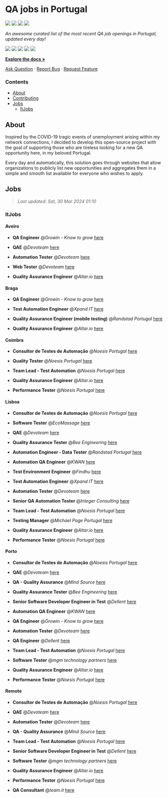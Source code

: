 QA jobs in Portugal
========================

![](https://img.shields.io/static/v1?label=%F0%9F%8C%9F&message=If%20Useful&color=BC4E99)
[![](https://img.shields.io/github/stars/sergiomartins8/qa-jobs-in-portugal)](https://github.com/sergiomartins8/qa-jobs-in-portugal/stargazers)
[![](https://img.shields.io/github/forks/sergiomartins8/qa-jobs-in-portugal)](https://github.com/sergiomartins8/qa-jobs-in-portugal/network/members)
[![](https://img.shields.io/badge/-sergiomartins8-blue?logo=Linkedin&logoColor=white)](https://www.linkedin.com/in/sergiomartins8/)

_An awesome curated list of the most recent QA job openings in Portugal, updated every day!_

[![](https://img.shields.io/github/v/release/sergiomartins8/qa-jobs-in-portugal)](https://github.com/sergiomartins8/qa-jobs-in-portugal/releases)
[![](https://github.com/sergiomartins8/qa-jobs-in-portugal/workflows/release/badge.svg)](https://github.com/sergiomartins8/qa-jobs-in-portugal/actions?query=workflow%3Arelease)
[![](https://img.shields.io/github/issues/sergiomartins8/qa-jobs-in-portugal)](https://github.com/sergiomartins8/qa-jobs-in-portugal/issues)
[![](https://img.shields.io/github/contributors/sergiomartins8/qa-jobs-in-portugal)](https://github.com/sergiomartins8/qa-jobs-in-portugal/graphs/contributors)
[![](https://img.shields.io/github/license/sergiomartins8/qa-jobs-in-portugal)](https://github.com/sergiomartins8/qa-jobs-in-portugal/blob/master/LICENSE)

**[Explore the docs »](https://github.com/sergiomartins8/qa-jobs-in-portugal/blob/master/docs/DOCUMENTATION.md)**

[Ask Question](https://github.com/sergiomartins8/qa-jobs-in-portugal/issues) 
·
[Report Bug](https://github.com/sergiomartins8/qa-jobs-in-portugal/issues)
·
[Request Feature](https://github.com/sergiomartins8/qa-jobs-in-portugal/issues)

### Contents
* [About](#about)
* [Contributing](https://github.com/sergiomartins8/qa-jobs-in-portugal/blob/master/docs/CONTRIBUTING.md)
* [Jobs](#jobs)
  * [ItJobs](#itjobs)

## About
Inspired by the COVID-19 tragic events of unemployment arising within my network connections, I decided to develop this open-source project with the goal of supporting those who are tireless looking for a new QA opportunity here, in my beloved Portugal.

Every day and automatically, this solution goes through websites that allow organizations to publicly list new opportunities and aggregates them in a simple and smooth list available for everyone who wishes to apply.

Jobs
---------

> _Last updated: Sat, 30 Mar 2024 01:10_

### ItJobs

#### Aveiro

- **QA Engineer** @_Growin - Know to grow_ [here](https://www.itjobs.pt/oferta/480934/qa-engineer)


- **QAE** @_Devoteam_ [here](https://www.itjobs.pt/oferta/481140/qae)


- **Automation Tester** @_Devoteam_ [here](https://www.itjobs.pt/oferta/480080/automation-tester)


- **Web Tester** @_Devoteam_ [here](https://www.itjobs.pt/oferta/479839/web-tester)


- **Quality Assurance Engineer** @_Altar.io_ [here](https://www.itjobs.pt/oferta/480868/quality-assurance-engineer)

#### Braga

- **QA Engineer** @_Growin - Know to grow_ [here](https://www.itjobs.pt/oferta/480934/qa-engineer)


- **Test Automation Engineer** @_Xpand IT_ [here](https://www.itjobs.pt/oferta/479733/test-automation-engineer)


- **Quality Assurance Engineer (mobile testing)** @_Randstad Portugal_ [here](https://www.itjobs.pt/oferta/481071/qa-engineer-mobile)


- **Quality Assurance Engineer** @_Altar.io_ [here](https://www.itjobs.pt/oferta/480868/quality-assurance-engineer)

#### Coimbra

- **Consultor de Testes de Automação** @_Noesis Portugal_ [here](https://www.itjobs.pt/oferta/480729/consultor-de-testes-de-automacao-all-locations)


- **Quality Tester** @_Noesis Portugal_ [here](https://www.itjobs.pt/oferta/480202/quality-tester-coimbra-covilha-guarda)


- **Team Lead - Test Automation** @_Noesis Portugal_ [here](https://www.itjobs.pt/oferta/480704/team-lead-test-automation-todo-o-pais)


- **Quality Assurance Engineer** @_Altar.io_ [here](https://www.itjobs.pt/oferta/480868/quality-assurance-engineer)


- **Performance Tester** @_Noesis Portugal_ [here](https://www.itjobs.pt/oferta/480730/performance-tester-all-locations)

#### Lisboa

- **Consultor de Testes de Automação** @_Noesis Portugal_ [here](https://www.itjobs.pt/oferta/480729/consultor-de-testes-de-automacao-all-locations)


- **Software Tester** @_EcoMassage_ [here](https://www.itjobs.pt/oferta/481364/software-tester)


- **QAE** @_Devoteam_ [here](https://www.itjobs.pt/oferta/481140/qae)


- **Quality Assurance Tester** @_Bee Engineering_ [here](https://www.itjobs.pt/oferta/480733/quality-assurance-tester)


- **Automation Engineer - Data Tester** @_Randstad Portugal_ [here](https://www.itjobs.pt/oferta/481361/data-tester)


- **Automation QA Engineer** @_KWAN_ [here](https://www.itjobs.pt/oferta/479657/qa-automatico)


- **Test Environment Engineer** @_Findhu_ [here](https://www.itjobs.pt/oferta/480739/test-environment-engineer)


- **Test Automation Engineer** @_Xpand IT_ [here](https://www.itjobs.pt/oferta/479733/test-automation-engineer)


- **Automation Tester** @_Devoteam_ [here](https://www.itjobs.pt/oferta/480080/automation-tester)


- **Senior QA Automation Tester** @_Integer Consulting_ [here](https://www.itjobs.pt/oferta/480814/senior-qa-automation-tester)


- **Team Lead - Test Automation** @_Noesis Portugal_ [here](https://www.itjobs.pt/oferta/480704/team-lead-test-automation-todo-o-pais)


- **Testing Manager** @_Michael Page Portugal_ [here](https://www.itjobs.pt/oferta/480832/testing-manager)


- **Quality Assurance Engineer** @_Altar.io_ [here](https://www.itjobs.pt/oferta/480868/quality-assurance-engineer)


- **Performance Tester** @_Noesis Portugal_ [here](https://www.itjobs.pt/oferta/480730/performance-tester-all-locations)

#### Porto

- **Consultor de Testes de Automação** @_Noesis Portugal_ [here](https://www.itjobs.pt/oferta/480729/consultor-de-testes-de-automacao-all-locations)


- **QAE** @_Devoteam_ [here](https://www.itjobs.pt/oferta/481140/qae)


- **QA - Quality Assurance** @_Mind Source_ [here](https://www.itjobs.pt/oferta/480144/qa-quality-assurance)


- **Quality Assurance Tester** @_Bee Engineering_ [here](https://www.itjobs.pt/oferta/480733/quality-assurance-tester)


- **Senior Software Developer Engineer in Test** @_Dellent_ [here](https://www.itjobs.pt/oferta/479414/senior-software-developer-engineer-in-test)


- **Automation QA Engineer** @_KWAN_ [here](https://www.itjobs.pt/oferta/479657/qa-automatico)


- **QA Engineer** @_Growin - Know to grow_ [here](https://www.itjobs.pt/oferta/480934/qa-engineer)


- **Automation Tester** @_Devoteam_ [here](https://www.itjobs.pt/oferta/480080/automation-tester)


- **QA Engineer** @_Dellent_ [here](https://www.itjobs.pt/oferta/480120/qa-engineer)


- **Team Lead - Test Automation** @_Noesis Portugal_ [here](https://www.itjobs.pt/oferta/480704/team-lead-test-automation-todo-o-pais)


- **Software Tester** @_mgm technology partners_ [here](https://www.itjobs.pt/oferta/480206/software-tester)


- **Quality Assurance Engineer** @_Altar.io_ [here](https://www.itjobs.pt/oferta/480868/quality-assurance-engineer)


- **Performance Tester** @_Noesis Portugal_ [here](https://www.itjobs.pt/oferta/480730/performance-tester-all-locations)

#### Remote

- **Consultor de Testes de Automação** @_Noesis Portugal_ [here](https://www.itjobs.pt/oferta/480729/consultor-de-testes-de-automacao-all-locations)


- **QAE** @_Devoteam_ [here](https://www.itjobs.pt/oferta/481140/qae)


- **Automation Tester** @_Devoteam_ [here](https://www.itjobs.pt/oferta/480080/automation-tester)


- **QA - Quality Assurance** @_Mind Source_ [here](https://www.itjobs.pt/oferta/480144/qa-quality-assurance)


- **Team Lead - Test Automation** @_Noesis Portugal_ [here](https://www.itjobs.pt/oferta/480704/team-lead-test-automation-todo-o-pais)


- **Senior Software Developer Engineer in Test** @_Dellent_ [here](https://www.itjobs.pt/oferta/479414/senior-software-developer-engineer-in-test)


- **Software Tester** @_mgm technology partners_ [here](https://www.itjobs.pt/oferta/480206/software-tester)


- **Quality Assurance Engineer** @_Altar.io_ [here](https://www.itjobs.pt/oferta/480868/quality-assurance-engineer)


- **Performance Tester** @_Noesis Portugal_ [here](https://www.itjobs.pt/oferta/480730/performance-tester-all-locations)


- **QA Consultant** @_team.it_ [here](https://www.itjobs.pt/oferta/480904/qa-consultant)

